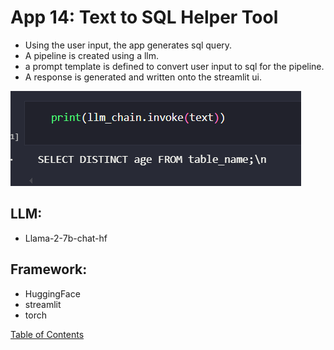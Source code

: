 # App 14: Text to SQL Helper Tool
+ Using the user input, the app generates sql query.
+ A pipeline is created using a llm.
+ a prompt template is defined to convert user input to sql for the pipeline.
+ A response is generated and written onto the streamlit ui.

![alt text](image.png)

## LLM:
+ Llama-2-7b-chat-hf

## Framework:
+ HuggingFace
+ streamlit
+ torch

[Table of Contents](/README.md)